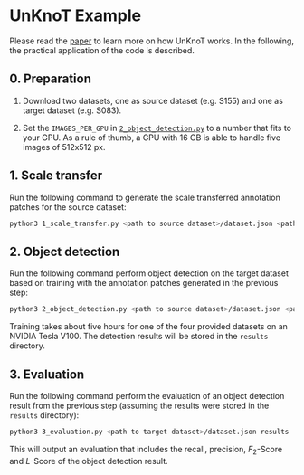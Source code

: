 # UnKnoT Example

Please read the [paper](https://doi.org/10.1109/ACCESS.2020.3014441) to learn more on how UnKnoT works. In the following, the practical application of the code is described.

## 0. Preparation

1. Download two datasets, one as source dataset (e.g. S155) and one as target dataset (e.g. S083).

2. Set the `IMAGES_PER_GPU` in [`2_object_detection.py`](2_object_detection.py) to a number that fits to your GPU. As a rule of thumb, a GPU with 16 GB is able to handle five images of 512x512 px.

## 1. Scale transfer

Run the following command to generate the scale transferred annotation patches for the source dataset:

```bash
python3 1_scale_transfer.py <path to source dataset>/dataset.json <path to target dataset>/dataset.json
```

## 2. Object detection

Run the following command perform object detection on the target dataset based on training with the annotation patches generated in the previous step:

```bash
python3 2_object_detection.py <path to source dataset>/dataset.json <path to target dataset>/dataset.json results
```

Training takes about five hours for one of the four provided datasets on an NVIDIA Tesla V100. The detection results will be stored in the `results` directory.

## 3. Evaluation

Run the following command perform the evaluation of an object detection result from the previous step (assuming the results were stored in the `results` directory):

```bash
python3 3_evaluation.py <path to target dataset>/dataset.json results
```

This will output an evaluation that includes the recall, precision, <i>F</i><sub>2</sub>-Score and <i>L</i>-Score of the object detection result.
